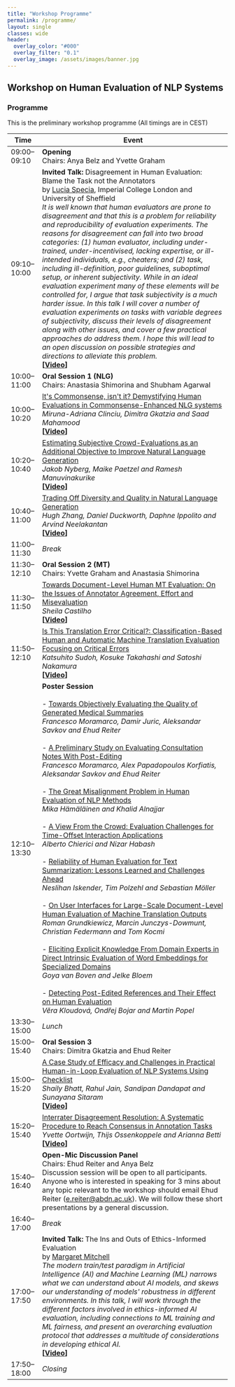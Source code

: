 ```yaml
---
title: "Workshop Programme"
permalink: /programme/
layout: single
classes: wide
header:
  overlay_color: "#000"
  overlay_filter: "0.1"
  overlay_image: /assets/images/banner.jpg
---
```


## Workshop on Human Evaluation of NLP Systems

### Programme
This is the preliminary workshop programme (All timings are in CEST)

| Time          | Event                                |
| ------------- | ------------------------------------ |
| 09:00–09:10 | **Opening** <br> Chairs: Anya Belz and Yvette Graham |
| 09:10–10:00 | **Invited Talk:** Disagreement in Human Evaluation: Blame the Task not the Annotators<br>by [Lucia Specia](https://www.imperial.ac.uk/people/l.specia), Imperial College London and University of Sheffield<br><em> It is well known that human evaluators are prone to disagreement and that this is a problem for reliability and reproducibility of evaluation experiments. The reasons for disagreement can fall into two broad categories: (1) human evaluator, including under-trained, under-incentivised, lacking expertise, or ill-intended individuals, e.g., cheaters; and (2) task, including ill-definition, poor guidelines, suboptimal setup, or inherent subjectivity. While in an ideal evaluation experiment many of these elements will be controlled for, I argue that task subjectivity is a much harder issue. In this talk I will cover a number of evaluation experiments on tasks with variable degrees of subjectivity, discuss their levels of disagreement along with other issues, and cover a few practical approaches do address them. I hope this will lead to an open discussion on possible strategies and directions to alleviate this problem.</em><br>**[[Video](https://drive.google.com/file/d/1_PTEPPON-5d3RunmvdozbSCtJnYUhsJE/view?usp=sharing)]**    |
| 10:00–11:00 | **Oral Session 1 (NLG)**  <br> Chairs: Anastasia Shimorina and Shubham Agarwal |
| 10:00–10:20 | [It's Commonsense, isn't it? Demystifying Human Evaluations in Commonsense-Enhanced NLG systems](https://www.aclweb.org/anthology/2021.humeval-1.1/) <br> *Miruna-Adriana Clinciu, Dimitra Gkatzia and Saad Mahamood* <br>**[[Video](https://drive.google.com/file/d/1usLQqkDjf1AmTsV2rxQVRpj1M49cXD8D/view?usp=sharing)]**    |
| 10:20–10:40 | [Estimating Subjective Crowd-Evaluations as an Additional Objective to Improve Natural Language Generation](https://www.aclweb.org/anthology/2021.humeval-1.2/) <br> *Jakob Nyberg, Maike Paetzel and Ramesh Manuvinakurike* <br>**[[Video](https://drive.google.com/file/d/1o2902okDQ6wjR2XY_xMqdT6VuZYDTCng/view?usp=sharing)]**    |
| 10:40–11:00 | [Trading Off Diversity and Quality in Natural Language Generation](https://www.aclweb.org/anthology/2021.humeval-1.3/) <br> *Hugh Zhang, Daniel Duckworth, Daphne Ippolito and Arvind Neelakantan* <br>**[[Video](https://drive.google.com/file/d/1ePtmC8FXq0e4pBkQgkNEI9n__WiSdFcH/view?usp=sharing)]**    |
| 11:00–11:30 | *Break*                              |
| 11:30–12:10 | **Oral Session 2 (MT)**  <br> Chairs: Yvette Graham and Anastasia Shimorina |
| 11:30–11:50 | [Towards Document-Level Human MT Evaluation: On the Issues of Annotator Agreement, Effort and Misevaluation](https://www.aclweb.org/anthology/2021.humeval-1.4/) <br> *Sheila Castilho*  <br>**[[Video](https://drive.google.com/file/d/1Q11XIG6hVHqUj3demsRDPKGOWwZ9h7v0/view?usp=sharing)]**    |
| 11:50–12:10 | [Is This Translation Error Critical?: Classification-Based Human and Automatic Machine Translation Evaluation Focusing on Critical Errors](https://www.aclweb.org/anthology/2021.humeval-1.5/) <br> *Katsuhito Sudoh, Kosuke Takahashi and Satoshi Nakamura*<br>**[[Video](https://drive.google.com/file/d/18gpSFOaMJKC8XeeMOYzFGqX90TGFGeGD/view?usp=sharing)]**    |
| 12:10–13:30 | **Poster Session** <br><br>- [Towards Objectively Evaluating the Quality of Generated Medical Summaries](https://www.aclweb.org/anthology/2021.humeval-1.6/) <br> *Francesco Moramarco, Damir Juric, Aleksandar Savkov and Ehud Reiter* <br><br>- [A Preliminary Study on Evaluating Consultation Notes With Post-Editing](https://www.aclweb.org/anthology/2021.humeval-1.7/) <br> *Francesco Moramarco, Alex Papadopoulos Korfiatis, Aleksandar Savkov and Ehud Reiter* <br><br>- [The Great Misalignment Problem in Human Evaluation of NLP Methods](https://www.aclweb.org/anthology/2021.humeval-1.8/) <br> *Mika Hämäläinen and Khalid Alnajjar* <br><br>- [A View From the Crowd: Evaluation Challenges for Time-Offset Interaction Applications](https://www.aclweb.org/anthology/2021.humeval-1.9/) <br> *Alberto Chierici and Nizar Habash*<br><br>- [Reliability of Human Evaluation for Text Summarization: Lessons Learned and Challenges Ahead](https://www.aclweb.org/anthology/2021.humeval-1.10/) <br> *Neslihan Iskender, Tim Polzehl and Sebastian Möller*<br><br>- [On User Interfaces for Large-Scale Document-Level Human Evaluation of Machine Translation Outputs](https://www.aclweb.org/anthology/2021.humeval-1.11/) <br> *Roman Grundkiewicz, Marcin Junczys-Dowmunt, Christian Federmann and Tom Kocmi*<br><br>- [Eliciting Explicit Knowledge From Domain Experts in Direct Intrinsic Evaluation of Word Embeddings for Specialized Domains](https://www.aclweb.org/anthology/2021.humeval-1.12/) <br> *Goya van Boven and Jelke Bloem*<br><br>- [Detecting Post-Edited References and Their Effect on Human Evaluation](https://www.aclweb.org/anthology/2021.humeval-1.13/) <br> *Věra Kloudová, Ondřej Bojar and Martin Popel* |
| 13:30–15:00 | *Lunch*                              |
| 15:00–15:40 | **Oral Session 3**  <br> Chairs: Dimitra Gkatzia and Ehud Reiter |
| 15:00–15:20 | [A Case Study of Efficacy and Challenges in Practical Human-in-Loop Evaluation of NLP Systems Using Checklist](https://www.aclweb.org/anthology/2021.humeval-1.14/) <br> *Shaily Bhatt, Rahul Jain, Sandipan Dandapat and Sunayana Sitaram* <br>**[[Video](https://drive.google.com/file/d/1WXJG-zd_kB-lcF3evMA_Ic-21B1j2jOJ/view?usp=sharing)]**    |
| 15:20–15:40 | [Interrater Disagreement Resolution: A Systematic Procedure to Reach Consensus in Annotation Tasks](https://www.aclweb.org/anthology/2021.humeval-1.15/) <br> *Yvette Oortwijn, Thijs Ossenkoppele and Arianna Betti* <br>**[[Video](https://drive.google.com/file/d/1gLEyL7sq674fioQ9__4xsmyk9h0OBKw9/view?usp=sharing)]**    |
| 15:40–16:40 | **Open-Mic Discussion Panel** <br> Chairs: Ehud Reiter and Anya Belz <br> Discussion session will be open to all participants. Anyone who is interested in speaking for 3 mins about any topic relevant to the workshop should email Ehud Reiter (<e.reiter@abdn.ac.uk>).  We will follow these short presentations by a general discussion.  |
| 16:40–17:00 | *Break*                              |
| 17:00–17:50 | **Invited Talk:** The Ins and Outs of Ethics-Informed Evaluation <br>by [Margaret Mitchell](http://www.m-mitchell.com/)<br><em> The modern train/test paradigm in Artificial Intelligence (AI) and Machine Learning (ML) narrows what we can understand about AI models, and skews our understanding of models' robustness in different environments.  In this talk, I will work through the different factors involved in ethics-informed AI evaluation, including connections to ML training and ML fairness, and present an overarching evaluation protocol that addresses a multitude of considerations in developing ethical AI.</em><br>**[[Video](https://drive.google.com/file/d/1eZJ5_PnZOh6XnVZNd-xwh12amEZ6dunn/view?usp=sharing)]**    |
| 17:50–18:00 | *Closing*                            |

